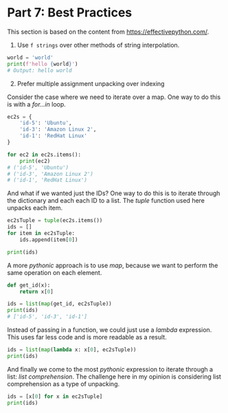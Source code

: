 # Part 7: Best Practices

This section is based on the content from https://effectivepython.com/. 

1. Use `f strings` over other methods of string interpolation.

```python
world = 'world'
print(f'hello {world}')
# Output: hello world
```

2. Prefer multiple assignment unpacking over indexing

Consider the case where we need to iterate over a map. One way to do this is with a *for...in* loop.

```python
ec2s = {
    'id-5': 'Ubuntu',
    'id-3': 'Amazon Linux 2',
    'id-1': 'RedHat Linux'
}

for ec2 in ec2s.items():
    print(ec2)
# ('id-5', 'Ubuntu')
# ('id-3', 'Amazon Linux 2')
# ('id-1', 'RedHat Linux')
```

And what if we wanted just the IDs? One way to do this is to iterate through the dictionary and each each ID to a list. The *tuple* function used here unpacks each item.

```python
ec2sTuple = tuple(ec2s.items())
ids = []
for item in ec2sTuple:
    ids.append(item[0])

print(ids)
```

A more *pythonic* approach is to use *map*, because we want to perform the same operation on each element.

```python
def get_id(x):
    return x[0]

ids = list(map(get_id, ec2sTuple))
print(ids)
# ['id-5', 'id-3', 'id-1']
```

Instead of passing in a function, we could just use a *lambda* expression. This uses far less code and is more readable as a result.

```python
ids = list(map(lambda x: x[0], ec2sTuple))
print(ids)
```

And finally we come to the most *pythonic* expression to iterate through a list: *list comprehension*. The challenge here in my opinion is considering list comprehension as a type of unpacking.

```python
ids = [x[0] for x in ec2sTuple]
print(ids)
``` 